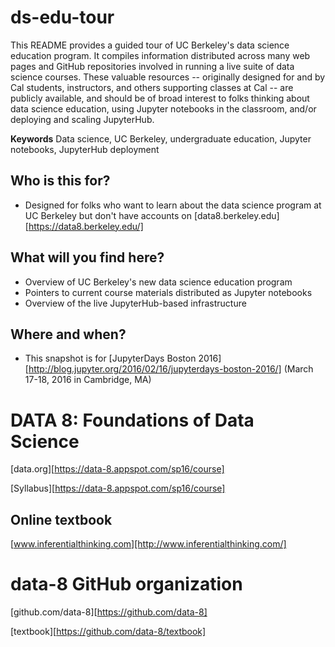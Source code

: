 # ds-edu-tour

This README provides a guided tour of UC Berkeley's data science education program.
It compiles information distributed across many web pages and GitHub repositories involved in running a live suite of data science courses.
These valuable resources -- originally designed for and by Cal students, instructors, and others supporting classes at Cal -- are publicly available, and should be of broad interest to folks thinking about data science education, using Jupyter notebooks in the classroom, and/or deploying and scaling JupyterHub.

**Keywords**
Data science, UC Berkeley, undergraduate education, Jupyter notebooks, JupyterHub deployment

Who is this for?
----------------
* Designed for folks who want to learn about the data science program at UC Berkeley but don't have accounts on [data8.berkeley.edu][https://data8.berkeley.edu/]

What will you find here?
------------------------
* Overview of UC Berkeley's new data science education program
* Pointers to current course materials distributed as Jupyter notebooks
* Overview of the live JupyterHub-based infrastructure 

Where and when?
---------------
* This snapshot is for [JupyterDays Boston 2016][http://blog.jupyter.org/2016/02/16/jupyterdays-boston-2016/] (March 17-18, 2016 in Cambridge, MA)

DATA 8: Foundations of Data Science
===================================

[data.org][https://data-8.appspot.com/sp16/course]

[Syllabus][https://data-8.appspot.com/sp16/course]

Online textbook
---------------

[www.inferentialthinking.com][http://www.inferentialthinking.com/]

data-8 GitHub organization
==========================

[github.com/data-8][https://github.com/data-8]

[textbook][https://github.com/data-8/textbook]
